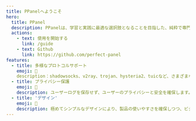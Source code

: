 ```yaml
---
title: PPanelへようこそ
hero:
  title: PPanel
  description: PPanelは、学習と実践に最適な選択肢となることを目指した、純粋で専門的かつ完璧なオープンソースのプロキシパネルツールです。
  actions:
    - text: 使用を開始する
      link: /guide
    - text: Github
      link: https://github.com/perfect-panel
features:
  - title: 多様なプロトコルサポート
    emoji: 💎
    description：shadowsocks、v2ray、trojan、hysteria2、tuicなど、さまざまな暗号化プロトコルの管理をサポートしています。
  - title: プライバシー保護
    emoji: 🌈
    description: ユーザーログを保存せず、ユーザーのプライバシーと安全を確保します。
  - title: 'デザイン'
    emoji: 🚀
    description: 極めてシンプルなデザインにより、製品の使いやすさを確保しつつ、ビジネスロジックの整合性を保ちます。
---
```


